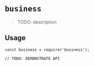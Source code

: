 # `business`

> TODO: description

## Usage

```
const business = require('business');

// TODO: DEMONSTRATE API
```
